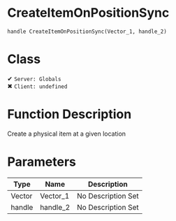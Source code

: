 # CreateItemOnPositionSync
```
handle CreateItemOnPositionSync(Vector_1, handle_2)
```
# Class
✔ `Server: Globals`  
✖ `Client: undefined`  

# Function Description
Create a physical item at a given location
# Parameters
Type|Name|Description
--|--|--
Vector|Vector_1|No Description Set
handle|handle_2|No Description Set
